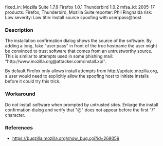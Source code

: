 fixed_in: Mozilla Suite 1.7.6
          Firefox 1.0.1
          Thunderbird 1.0.2
mfsa_id: 2005-17
products: Firefox, Thunderbird, Mozilla Suite
reporter: Phil Ringnalda
risk: Low
severity: Low
title: Install source spoofing with user:pass@host

<h3>Description</h3>

<p>The installation confirmation dialog shows the source of the software.
By adding a long, fake "user:pass" in front of the true hostname the
user might be convinced to trust software that comes from an untrustworthy
source. This is similar to attempts used in some phishing mail:
"http://www.mozilla.org@attacker.com/install.xpi".</p>

<p>By default Firefox only allows install attempts from http://update.mozilla.org,
a user would need to explicitly allow the spoofing host to initiate
installs before it could try this trick.</p>

<h3>Workaround</h3>

<p>Do not install software when prompted by untrusted sites. Enlarge
the install confirmation dialog and verify that "@" does not
appear before the first "/" character.</p>

<h3>References</h3>

<ul>
<li><a href="https://bugzilla.mozilla.org/show_bug.cgi?id=268059">
https://bugzilla.mozilla.org/show_bug.cgi?id=268059</a></li>
</ul>



